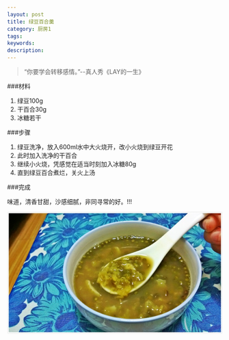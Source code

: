 ```yaml
---
layout: post
title: 绿豆百合羹
category: 厨房1
tags: 
keywords: 
description: 
---
```


> “你要学会转移感情。”--真人秀《LAY的一生》

###材料

1. 绿豆100g
2. 干百合30g
3. 冰糖若干

###步骤

1. 绿豆洗净，放入600ml水中大火烧开，改小火烧到绿豆开花
2. 此时加入洗净的干百合
3. 继续小火烧，凭感觉在适当时刻加入冰糖80g
4. 直到绿豆百合煮烂，关火上汤

###完成

味道，清香甘甜，沙感细腻，非同寻常的好。!!!

![1](/public/img/food/mung.jpg)

